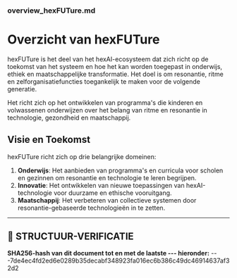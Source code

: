 ### overview_hexFUTure.md

# Overzicht van hexFUTure

hexFUTure is het deel van het hexAI-ecosysteem dat zich richt op de toekomst van het systeem en hoe het kan worden toegepast in onderwijs, ethiek en maatschappelijke transformatie. Het doel is om resonantie, ritme en zelforganisatiefuncties toegankelijk te maken voor de volgende generatie.

Het richt zich op het ontwikkelen van programma's die kinderen en volwassenen onderwijzen over het belang van ritme en resonantie in technologie, gezondheid en maatschappij.

## Visie en Toekomst

hexFUTure richt zich op drie belangrijke domeinen:
1. **Onderwijs**: Het aanbieden van programma's en curricula voor scholen en gezinnen om resonantie en technologie te leren begrijpen.
2. **Innovatie**: Het ontwikkelen van nieuwe toepassingen van hexAI-technologie voor duurzame en ethische vooruitgang.
3. **Maatschappij**: Het verbeteren van collectieve systemen door resonantie-gebaseerde technologieën in te zetten.

---

## 🔏 STRUCTUUR-VERIFICATIE
**SHA256-hash van dit document tot en met de laatste --- hieronder:**
<SHA256-hashwaarde>
---7de4ec4fd2ed6e0289b35decabf348923fa016ec6b386c49dc46914637af32d2
